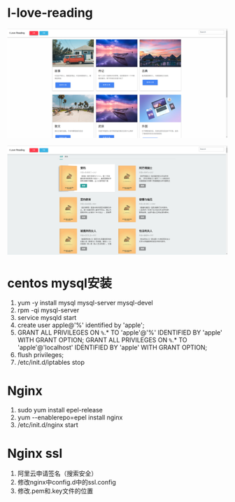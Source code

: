 # I-love-reading
![主页](static/img/home.png)

![分类](static/img/category.png)


# centos mysql安装
1. yum -y install mysql mysql-server mysql-devel
2. rpm -qi mysql-server
3. service mysqld start
4. create user apple@'%' identified by 'apple';
5. GRANT ALL PRIVILEGES ON `%`.* TO 'apple'@'%' IDENTIFIED BY 'apple' WITH GRANT OPTION;
   GRANT ALL PRIVILEGES ON `%`.* TO 'apple'@'localhost' IDENTIFIED BY 'apple' WITH GRANT OPTION;
6. flush privileges;
7. /etc/init.d/iptables stop

# Nginx
1. sudo yum install epel-release
2. yum --enablerepo=epel install nginx
3. /etc/init.d/nginx start

# Nginx ssl
1. 阿里云申请签名（搜索安全）
2. 修改nginx中config.d中的ssl.config
3. 修改.pem和.key文件的位置